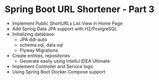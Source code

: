 # Spring Boot URL Shortener - Part 3

* Implement Public ShortURLs List View in Home Page
* Add Spring Data JPA support with H2/PostgreSQL
* Initializing database:
  * JPA ddl-auto
  * schema.sql, data.sql
  * Flyway Migrations
* Create entities, repositories
  * Generate easily using IntelliJ IDEA Ultimate
* Implement Controller and Service logic
* Using Spring Boot Docker Compose support
